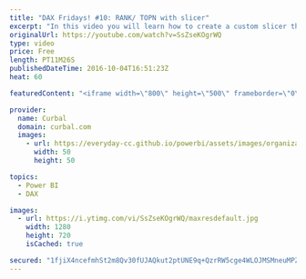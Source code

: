 ```yaml
---
title: "DAX Fridays! #10: RANK/ TOPN with slicer"
excerpt: "In this video you will learn how to create a custom slicer that will rank your data based on the criteria that you specify, for example, Top 3, Top 5 and Top 10.  PREVIOUS VIDEO: https://www.youtube.com/watch?v=z2qzJVeYhTY NEXT VIDEO: https://www.youtube.com/watch?v=kaPNxB-Hkvw   RANKX Tutorial: https://www.youtube.com/watch?v=z2qzJVeYhTY"
originalUrl: https://youtube.com/watch?v=SsZseKOgrWQ
type: video
price: Free
length: PT11M26S
publishedDateTime: 2016-10-04T16:51:23Z
heat: 60

featuredContent: "<iframe width=\"800\" height=\"500\" frameborder=\"0\" src=\"https://www.youtube.com/embed/SsZseKOgrWQ\" allow=\"accelerometer; autoplay; encrypted-media; gyroscope; picture-in-picture\" allowfullscreen></iframe>"

provider:
  name: Curbal
  domain: curbal.com
  images:
    - url: https://everyday-cc.github.io/powerbi/assets/images/organizations/curbal.com-50x50.jpg
      width: 50
      height: 50

topics:
  - Power BI
  - DAX

images:
  - url: https://i.ytimg.com/vi/SsZseKOgrWQ/maxresdefault.jpg
    width: 1280
    height: 720
    isCached: true

secured: "1fjiX4ncefmhSt2m8Qv30fUJAQkut2ptUNE9q+QzrRW5cge4WLOJMSMneuMPZa30ACVVoRrWcvpJFsjbsuuNEZtM0fBFRuFAE3WefGt0ltyZmDqQqMfLFyuX/yxf+vqrmCzQHLdAtqRVmW0a8qurfiO7cOD/LPgps8DHeXM8wnSlExYkUrBtbWZDldY6h4YqmRpMLwLVqHOCjsvOvjcek5m01g6JPAkpqrXviy5gToAbX5m2gkpqrQQiEdu+TklUhouxax2hN3vaV2socYcEYsGXpWvaec7lhCiTfic8/JaAIWCs0pqKmgYfzOiUNSMKiR4/bCiFmU5hGvXOvyrhGAoH9GOk3/drbOnhyxdrYE47GudGYXzi3Rot2L9GVwdQ+aeZRx0t422s8z5IRnxat7ntLTMj92qsEOElld9oB90=;MQ0spU72gotZoQNYOiQrCw=="
---
```


